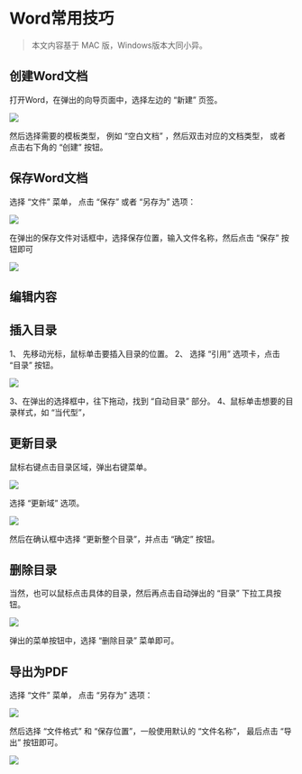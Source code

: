 # Word常用技巧

> 本文内容基于 MAC 版，Windows版本大同小异。

## 创建Word文档

打开Word，在弹出的向导页面中，选择左边的 “新建” 页签。

![](01_create_word.jpg)

然后选择需要的模板类型， 例如 “空白文档” ，然后双击对应的文档类型， 或者点击右下角的 “创建” 按钮。

## 保存Word文档

选择 “文件” 菜单， 点击 “保存” 或者 “另存为” 选项：

![](02_save_word.jpg)

在弹出的保存文件对话框中，选择保存位置，输入文件名称，然后点击 “保存” 按钮即可

![](03_save_word_file_name.jpg)

## 编辑内容



## 插入目录

1、 先移动光标，鼠标单击要插入目录的位置。
2、 选择 “引用” 选项卡，点击 “目录” 按钮。

![](add_contents.jpg)

3、在弹出的选择框中，往下拖动，找到 “自动目录” 部分。
4、鼠标单击想要的目录样式，如 “当代型”，




## 更新目录

鼠标右键点击目录区域，弹出右键菜单。

![](update_index.jpg)

选择 “更新域” 选项。

![](update_index_2.jpg)

然后在确认框中选择 “更新整个目录”，并点击 “确定” 按钮。

## 删除目录

当然，也可以鼠标点击具体的目录，然后再点击自动弹出的 “目录” 下拉工具按钮。

![](update_index_3.jpg)

弹出的菜单按钮中，选择 “删除目录” 菜单即可。


## 导出为PDF

选择 “文件” 菜单， 点击 “另存为” 选项：

![](save_as_pdf_1.jpg)

然后选择 “文件格式” 和 “保存位置”，一般使用默认的 “文件名称”， 最后点击 “导出” 按钮即可。

![](save_as_pdf_2.jpg)
